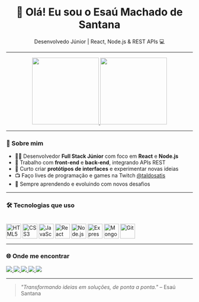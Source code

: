 <h1 align="center">👋 Olá! Eu sou o Esaú Machado de Santana</h1>
<p align="center">Desenvolvedo Júnior | React, Node.js & REST APIs 💻</p>

---

<div align="center">
  <a href="https://github.com/DevzIcaro">
    <img height="180em" src="https://github-readme-stats.vercel.app/api?username=DevzIcaro&show_icons=true&theme=tokyonight&include_all_commits=true&count_private=true"/>
    <img height="180em" src="https://github-readme-stats.vercel.app/api/top-langs/?username=DevzIcaro&layout=compact&langs_count=7&theme=tokyonight"/>
  </a>
</div>

---

### 🚀 Sobre mim

- 👨‍💻 Desenvolvedor **Full Stack Júnior** com foco em **React** e **Node.js**
- 🔁 Trabalho com **front-end** e **back-end**, integrando APIs REST
- 🎨 Curto criar **protótipos de interfaces** e experimentar novas ideias
- 📺 Faço lives de programação e games na Twitch [@taldosatis](https://www.twitch.tv/taldosatis)
- 🧠 Sempre aprendendo e evoluindo com novos desafios

---

### 🛠️ Tecnologias que uso

<div style="display: inline_block"><br>
  <img align="center" alt="HTML5" height="40" width="40" src="https://cdn.jsdelivr.net/gh/devicons/devicon/icons/html5/html5-original.svg" />
  <img align="center" alt="CSS3" height="40" width="40" src="https://cdn.jsdelivr.net/gh/devicons/devicon/icons/css3/css3-original.svg" />
  <img align="center" alt="JavaScript" height="40" width="40" src="https://cdn.jsdelivr.net/gh/devicons/devicon/icons/javascript/javascript-plain.svg" />
  <img align="center" alt="React" height="40" width="40" src="https://cdn.jsdelivr.net/gh/devicons/devicon/icons/react/react-original.svg" />
  <img align="center" alt="Node.js" height="40" width="40" src="https://cdn.jsdelivr.net/gh/devicons/devicon/icons/nodejs/nodejs-original.svg" />
  <img align="center" alt="Express" height="40" width="40" src="https://cdn.jsdelivr.net/gh/devicons/devicon/icons/express/express-original.svg" />
  <img align="center" alt="MongoDB" height="40" width="40" src="https://cdn.jsdelivr.net/gh/devicons/devicon/icons/mongodb/mongodb-original.svg" />
  <img align="center" alt="Git" height="40" width="40" src="https://cdn.jsdelivr.net/gh/devicons/devicon/icons/git/git-original.svg" />
</div>

---

### 🌐 Onde me encontrar

<div align="left">
  <a href="mailto:contato-devicaro.com" target="_blank">
    <img src="https://img.shields.io/badge/Gmail-D14836?style=for-the-badge&logo=gmail&logoColor=white" />
  </a>
  <a href="https://www.instagram.com/esaudebuenas" target="_blank">
    <img src="https://img.shields.io/badge/Instagram-E4405F?style=for-the-badge&logo=instagram&logoColor=white" />
  </a>
  <a href="https://www.linkedin.com/in/icarocarneiro/" target="_blank">
    <img src="https://img.shields.io/badge/LinkedIn-0077B5?style=for-the-badge&logo=linkedin&logoColor=white" />
  </a>
  <a href="https://www.twitch.tv/taldosatis" target="_blank">
    <img src="https://img.shields.io/badge/Twitch-9146FF?style=for-the-badge&logo=twitch&logoColor=white" />
  </a>
  <a href="https://www.youtube.com/@S4Tis" target="_blank">
    <img src="https://img.shields.io/badge/YouTube-FF0000?style=for-the-badge&logo=youtube&logoColor=white" />
  </a>
</div>

---

> _"Transformando ideias em soluções, de ponta a ponta."_ – Esaú Santana
